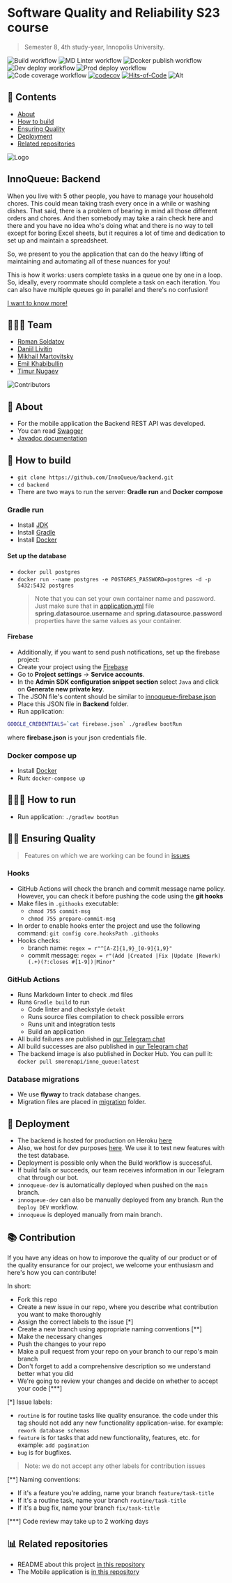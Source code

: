 # Software Quality and Reliability S23 course

> Semester 8, 4th study-year, Innopolis University.

![Build workflow](https://github.com/InnoQueue/backend/actions/workflows/build.yml/badge.svg)
![MD Linter workflow](https://github.com/InnoQueue/backend/actions/workflows/mdlinter.yml/badge.svg)
![Dcoker publish workflow](https://github.com/InnoQueue/backend/actions/workflows/docker_publish.yml/badge.svg)
![Dev deploy workflow](https://github.com/InnoQueue/backend/actions/workflows/heroku_dev.yml/badge.svg)
![Prod deploy workflow](https://github.com/InnoQueue/backend/actions/workflows/heroku_prod.yml/badge.svg)
![Code coverage workflow](https://github.com/InnoQueue/backend/actions/workflows/codecov.yml/badge.svg)
[![codecov](https://codecov.io/gh/InnoQueue/backend/branch/main/graph/badge.svg?token=9RQU24PHSX)](https://codecov.io/gh/InnoQueue/backend)
[![Hits-of-Code](https://hitsofcode.com/github/InnoQueue/backend?branch=main)](https://hitsofcode.com/github/InnoQueue/backend/view?branch=main)
![Alt](https://repobeats.axiom.co/api/embed/83cc35353a9b2635ff57f87dc01ad35ed9d48e32.svg "Repobeats analytics image")

## 📖 Contents

- [About](#-about)
- [How to build](#how-to-build)
- [Ensuring Quality](#ensuring-quality)
- [Deployment](#deployment)
- [Related repositories](#-related-repositories)

![Logo](https://user-images.githubusercontent.com/49106163/200147786-3e414c4a-d6ca-4240-b00e-1ef35fac6308.png)

## InnoQueue: Backend

When you live with 5 other people, you have to manage your household chores.
This could mean taking trash every once in a while or washing dishes.
That said, there is a problem of bearing in mind all those different orders and chores.
And then somebody may take a rain check here and there and you have no idea who's doing what
and there is no way to tell except for boring Excel sheets, but it requires a lot of time and dedication to set up and
maintain a spreadsheet.

So, we present to you the application that can do the heavy lifting of maintaining and automating
all of these nuances for you!

This is how it works: users complete tasks in a queue one by one in a loop.
So, ideally, every roommate should complete a task on each iteration.
You can also have multiple queues go in parallel and there's no confusion!

[I want to know more!](https://github.com/InnoQueue/.github/blob/main/profile/README.md)

## 👨🏻‍💻 Team

- [Roman Soldatov](https://github.com/SMore-Napi)
- [Daniil Livitin](https://github.com/Dablup)
- [Mikhail Martovitsky](https://github.com/MikhailMarch)
- [Emil Khabibullin](https://github.com/emileyray)
- [Timur Nugaev](https://github.com/al1ych)

![Contributors](https://contrib.rocks/image?repo=InnoQueue/backend)

## 📌 About

- For the mobile application the Backend REST API was developed.
- You can read [Swagger](https://innoqueue-dev.herokuapp.com/swagger-ui.html)
- [Javadoc documentation](https://innoqueue.github.io/backend/)

## 🔨 How to build

- `git clone https://github.com/InnoQueue/backend.git`
- `cd backend`
- There are two ways to run the server: **Gradle run** and **Docker compose**

### Gradle run

- Install [JDK](https://www.oracle.com/java/technologies/downloads/)
- Install [Gradle](https://gradle.org/install/)
- Install [Docker](https://docs.docker.com/engine/install/)

#### Set up the database

- `docker pull postgres`
- `docker run --name postgres -e POSTGRES_PASSWORD=postgres -d -p 5432:5432 postgres`
  > Note that you can set your own container name and password. Just make sure that
  > in [application.yml](/src/main/resources/application.yml) file
  > **spring.datasource.username** and **spring.datasource.password** properties have
  > the same values as your container.

#### Firebase

- Additionally, if you want to send push notifications, set up the firebase project:
- Create your project using the [Firebase](https://console.firebase.google.com)
- Go to **Project settings** -> **Service accounts**.
- In the **Admin SDK configuration snippet section** select `Java`
  and click on **Generate new private key**.
- The JSON file's content should be similar to
  [innoqueue-firebase.json](/src/main/resources/innoqueue-firebase.json.origin)
- Place this JSON file in **Backend** folder.
- Run application:

```bash
GOOGLE_CREDENTIALS=`cat firebase.json` ./gradlew bootRun
```

where **firebase.json** is your json credentials file.

### Docker compose up

- Install [Docker](https://docs.docker.com/engine/install/)
- Run: `docker-compose up`

## 🏃🏻‍♂️ How to run

- Run application: `./gradlew bootRun`

## 👍🏻 Ensuring Quality

> Features on which we are working can be found in [issues](https://github.com/InnoQueue/backend/issues)

### Hooks

- GitHub Actions will check the branch and commit message name policy.
  However, you can check it before pushing the code using the **git hooks**
- Make files in `.githooks` executable:
  - `chmod 755 commit-msg`
  - `chmod 755 prepare-commit-msg`
- In order to enable hooks enter the project and use the following command: `git config core.hooksPath .githooks`
- Hooks checks:
  - branch name: `regex = r"^[A-Z]{1,9}_[0-9]{1,9}"`
  - commit message: `regex = r"(Add |Created |Fix |Update |Rework)(.+)(?:closes #[1-9])|Minor"`

### GitHub Actions

- Runs Markdown linter to check .md files
- Runs `Gradle build` to run
  - Code linter and checkstyle `detekt`
  - Runs source files compilation to check possible errors
  - Runs unit and integration tests
  - Build an application
- All build failures are published in [our Telegram chat](https://t.me/+nkVX0j3FXo8zMmNi)
- All build successes are also published in [our Telegram chat](https://t.me/+nkVX0j3FXo8zMmNi)
- The backend image is also published in Docker Hub. You can pull it:
  `docker pull smorenapi/inno_queue:latest`

### Database migrations

- We use **flyway** to track database changes.
- Migration files are placed in [migration](src/main/resources/db/migration) folder.

## 🚀 Deployment

- The backend is hosted for production on Heroku [here](https://innoqueue.herokuapp.com)
- Also, we host for dev purposes [here](https://innoqueue-dev.herokuapp.com).
  We use it to test new features with the test database.
- Deployment is possible only when the Build workflow is successful.
- If build fails or succeeds, our team receives information in our Telegram chat through our bot.
- `innoqueue-dev` is automatically deployed when pushed on the `main` branch.
- `innoqueue-dev` can also be manually deployed from any branch.
  Run the `Deploy DEV` workflow.
- `innoqueue` is deployed manually from main branch.

## 📚 Contribution

If you have any ideas on how to imporove the quality of our product or of the quality ensurance
for our project, we welcome your enthusiasm and here's how you can contribute!

In short:

- Fork this repo
- Create a new issue in our repo, where you describe what contribution you want to make thoroughly
- Assign the correct labels to the issue [*]
- Create a new branch using appropriate naming conventions [**]
- Make the necessary changes
- Push the changes to your repo
- Make a pull request from your repo on your branch to our repo's main branch
- Don't forget to add a comprehensive description so we understand better what you did
- We're going to review your changes and decide on whether to accept your code [***]

[*] Issue labels:

- `routine` is for routine tasks like quality ensurance. the code under this tag should
  not add any new functionality application-wise. for example: `rework database schemas`
- `feature` is for tasks that add new functionality, features, etc. for example: `add pagination`
- `bug` is for bugfixes.

> Note: we do not accept any other labels for contribution issues

[**] Naming conventions:

- If it's a feature you're adding, name your branch `feature/task-title`
- If it's a routine task, name your branch `routine/task-title`
- If it's a bug fix, name your branch `fix/task-title`

[***] Code review may take up to 2 working days

## 📊 Related repositories

- README about this project [in this repository](https://github.com/InnoQueue/.github/blob/main/profile/README.md)
- The Mobile application is [in this repository](https://github.com/InnoQueue/Mobile)
